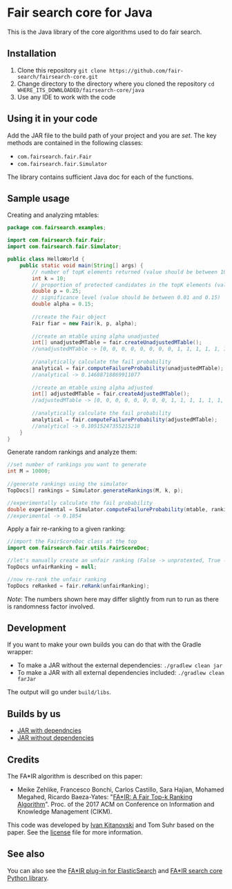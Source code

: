 # Fair search core for Java

This is the Java library of the core algorithms used to do fair search. 

## Installation

1. Clone this repository `git clone https://github.com/fair-search/fairsearch-core.git`
2. Change directory to the directory where you cloned the repository `cd WHERE_ITS_DOWNLOADED/fairsearch-core/java`
3. Use any IDE to work with the code

## Using it in your code

Add the JAR file to the build path of your project and you are *set*. The key methods are contained in the following classes:
- `com.fairsearch.fair.Fair`
- `com.fairsearch.fair.Simulator`

The library contains sufficient Java doc for each of the functions.

## Sample usage
Creating and analyzing mtables:
```java
package com.fairsearch.examples;

import com.fairsearch.fair.Fair;
import com.fairsearch.fair.Simulator;

public class HelloWorld {
    public static void main(String[] args) {
        // number of topK elements returned (value should be between 10 and 400)
        int k = 10; 
        // proportion of protected candidates in the topK elements (value shuld be between 0.02 and 0.98)
        double p = 0.25;  
        // significance level (value should be between 0.01 and 0.15)
        double alpha = 0.15; 
        
        //create the Fair object 
        Fair fiar = new Fair(k, p, alpha);
        
        //create an mtable using alpha unadjusted
        int[] unadjustedMTable = fair.createUnadjustedMTable();
        //unadjustedMTable -> [0, 0, 0, 0, 0, 0, 0, 0, 1, 1, 1, 1, 1, 1, 2, 2, 2, 2, 2, 3]
        
        //analytically calculate the fail probability
        analytical = fair.computeFailureProbability(unadjustedMTable);
        //analytical -> 0.14688718869911077
        
        //create an mtable using alpha adjusted
        int[] adjustedMTable = fair.createAdjustedMTable();
        //adjustedMTable -> [0, 0, 0, 0, 0, 0, 0, 0, 1, 1, 1, 1, 1, 1, 1, 2, 2, 2, 2, 2]
        
        //analytically calculate the fail probability
        analytical = fair.computeFailureProbability(adjustedMTable);
        //analytical -> 0.10515247355215218
    }
}
```
Generate random rankings and analyze them:
```java
//set number of rankings you want to generate
int M = 10000; 
        
//generate rankings using the simulator
TopDocs[] rankings = Simulator.generateRankings(M, k, p);

//experimentally calculate the fail probability
double experimental = Simulator.computeFailureProbability(mtable, rankings);
//experimental -> 0.1054
```
Apply a fair re-ranking to a given ranking:
```java
//import the FairScoreDoc class at the top
import com.fairsearch.fair.utils.FairScoreDoc;

//let's manually create an unfair ranking (False -> unprotexted, True -> protected)
TopDocs unfairRanking = null;

//now re-rank the unfair ranking  
TopDocs reRanked = fair.reRank(unfairRanking);
```
*Note*: The numbers shown here may differ slightly from run to run as there is randomness factor involved.

## Development

If you want to make your own builds you can do that with the Gradle wrapper:
- To make a JAR without the external dependencies: 
    `./gradlew clean jar`
- To make a JAR with all external dependencies included:
    `./gradlew clean farJar`

The output will go under `build/libs`.

## Builds by us

- [JAR with dependncies](https://fair-search.github.io/fairsearch-core/java/fairsearch-core-all-0.1.jar)
- [JAR without dependencies](https://fair-search.github.io/fairsearch-core/java/fairsearch-core-0.1.jar)

## Credits

The FA*IR algorithm is described on this paper:

* Meike Zehlike, Francesco Bonchi, Carlos Castillo, Sara Hajian, Mohamed Megahed, Ricardo Baeza-Yates: "[FA*IR: A Fair Top-k Ranking Algorithm](https://doi.org/10.1145/3132847.3132938)". Proc. of the 2017 ACM on Conference on Information and Knowledge Management (CIKM).

This code was developed by [Ivan Kitanovski](http://ivankitanovski.com/) and Tom Suhr based on the paper. See the [license](https://github.com/fair-search/fairsearchcore-java/blob/master/LICENSE) file for more information.

## See also

You can also see the [FA*IR plug-in for ElasticSearch](https://github.com/fair-search/fairsearch-elasticsearch-plugin) 
and [FA*IR search core Python library](https://github.com/fair-search/fairsearchcore-python).
